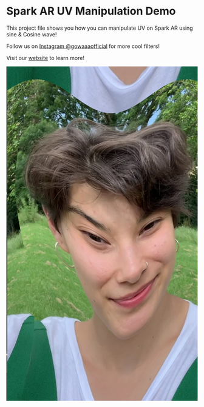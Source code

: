 # Spark AR UV Manipulation Demo

This project file shows you how you can manipulate UV on Spark AR using sine & Cosine wave!

Follow us on [Instagram @gowaaaofficial](www.instagram.com/gowaaaofficial) for more cool filters!

Visit our [website](www.gowaaa.com) to learn more!

![SC](screenshot.png)
